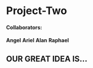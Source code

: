 # Project-Two

#### Collaborators:

__Angel__
__Ariel__
__Alan__
__Raphael__

## OUR GREAT IDEA IS...





